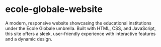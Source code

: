 # ecole-globale-website
A modern, responsive website showcasing the educational institutions under the Ecole Globale umbrella. Built with HTML, CSS, and JavaScript, this site offers a sleek, user-friendly experience with interactive features and a dynamic design.
